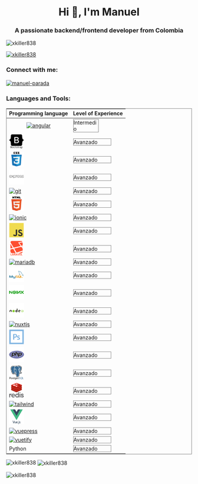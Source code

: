 <h1 align="center">Hi 👋, I'm Manuel</h1>
<h3 align="center">A passionate backend/frontend developer from Colombia</h3>

<p align="left"> <img src="https://komarev.com/ghpvc/?username=xkiller838&label=Profile%20views&color=0e75b6&style=flat" alt="xkiller838" /> </p>

<p align="left"> <a href="https://github.com/ryo-ma/github-profile-trophy"><img src="https://github-profile-trophy.vercel.app/?username=xkiller838" alt="xkiller838" /></a> </p>

<h3 align="left">Connect with me:</h3>
<p align="left">
<a href="https://linkedin.com/in/manuel-parada" target="blank"><img align="center" src="https://raw.githubusercontent.com/rahuldkjain/github-profile-readme-generator/master/src/images/icons/Social/linked-in-alt.svg" alt="manuel-parada" height="30" width="40" /></a>
</p>

<h3 align="left">Languages and Tools:</h3>

 <table style="border: 1px solid gray">
      <thead>
        <tr>
          <th>Programming language</th>
          <th>Level of Experience</th>
        </tr>
      </thead>
      <tbody>
        <tr>
          <td style="text-align: center;">
            <a href="https://angular.io" target="_blank" rel="noreferrer">
              <img
                src="https://angular.io/assets/images/logos/angular/angular.svg"
                alt="angular"
                width="40"
                height="40"
              />
            </a>
          </td>
          <td>
            <div style="border: 1px solid gray; width: 50%">Intermedio</div>
          </td>
        </tr>
        <tr>
          <td>
            <a href="https://getbootstrap.com" target="_blank" rel="noreferrer">
              <img
                src="https://raw.githubusercontent.com/devicons/devicon/master/icons/bootstrap/bootstrap-plain-wordmark.svg"
                alt="bootstrap"
                width="40"
                height="40"
              />
            </a>
          </td>
          <td>
            <div style="border: 1px solid gray; width: 75%">Avanzado</div>
          </td>
        </tr>
        <tr>
          <td>
            <a
              href="https://www.w3schools.com/css/"
              target="_blank"
              rel="noreferrer"
            >
              <img
                src="https://raw.githubusercontent.com/devicons/devicon/master/icons/css3/css3-original-wordmark.svg"
                alt="css3"
                width="40"
                height="40"
              />
            </a>
          </td>
          <td>
            <div style="border: 1px solid gray; width: 75%">Avanzado</div>
          </td>
        </tr>
        <tr>
          <td>
            <a href="https://expressjs.com" target="_blank" rel="noreferrer">
              <img
                src="https://raw.githubusercontent.com/devicons/devicon/master/icons/express/express-original-wordmark.svg"
                alt="express"
                width="40"
                height="40"
              />
            </a>
          </td>
          <td>
            <div style="border: 1px solid gray; width: 75%">Avanzado</div>
          </td>
        </tr>
        <tr>
          <td>
            <a href="https://git-scm.com/" target="_blank" rel="noreferrer">
              <img
                src="https://www.vectorlogo.zone/logos/git-scm/git-scm-icon.svg"
                alt="git"
                width="40"
                height="40"
              />
            </a>
          </td>
          <td>
            <div style="border: 1px solid gray; width: 75%">Avanzado</div>
          </td>
        </tr>
        <tr>
          <td>
            <a href="https://www.w3.org/html/" target="_blank" rel="noreferrer">
              <img
                src="https://raw.githubusercontent.com/devicons/devicon/master/icons/html5/html5-original-wordmark.svg"
                alt="html5"
                width="40"
                height="40"
              />
            </a>
          </td>
          <td>
            <div style="border: 1px solid gray; width: 75%">Avanzado</div>
          </td>
        </tr>
        <tr>
          <td>
            <a
              href="https://ionicframework.com"
              target="_blank"
              rel="noreferrer"
            >
              <img
                src="https://upload.wikimedia.org/wikipedia/commons/d/d1/Ionic_Logo.svg"
                alt="ionic"
                width="40"
                height="40"
              />
            </a>
          </td>
          <td>
            <div style="border: 1px solid gray; width: 75%">Avanzado</div>
          </td>
        </tr>
        <tr>
          <td>
            <a
              href="https://developer.mozilla.org/en-US/docs/Web/JavaScript"
              target="_blank"
              rel="noreferrer"
            >
              <img
                src="https://raw.githubusercontent.com/devicons/devicon/master/icons/javascript/javascript-original.svg"
                alt="javascript"
                width="40"
                height="40"
              />
            </a>
          </td>
          <td>
            <div style="border: 1px solid gray; width: 75%">Avanzado</div>
          </td>
        </tr>
        <tr>
          <td>
            <a href="https://laravel.com/" target="_blank" rel="noreferrer">
              <img
                src="https://raw.githubusercontent.com/devicons/devicon/master/icons/laravel/laravel-plain-wordmark.svg"
                alt="laravel"
                width="40"
                height="40"
              />
            </a>
          </td>
          <td>
            <div style="border: 1px solid gray; width: 75%">Avanzado</div>
          </td>
        </tr>
        <tr>
          <td>
            <a href="https://mariadb.org/" target="_blank" rel="noreferrer">
              <img
                src="https://www.vectorlogo.zone/logos/mariadb/mariadb-icon.svg"
                alt="mariadb"
                width="40"
                height="40"
              />
            </a>
          </td>
          <td>
            <div style="border: 1px solid gray; width: 75%">Avanzado</div>
          </td>
        </tr>
        <tr>
          <td>
            <a href="https://www.mysql.com/" target="_blank" rel="noreferrer">
              <img
                src="https://raw.githubusercontent.com/devicons/devicon/master/icons/mysql/mysql-original-wordmark.svg"
                alt="mysql"
                width="40"
                height="40"
              />
            </a>
          </td>
          <td>
            <div style="border: 1px solid gray; width: 75%">Avanzado</div>
          </td>
        </tr>
        <tr>
          <td>
            <a href="https://www.nginx.com" target="_blank" rel="noreferrer">
              <img
                src="https://raw.githubusercontent.com/devicons/devicon/master/icons/nginx/nginx-original.svg"
                alt="nginx"
                width="40"
                height="40"
              />
            </a>
          </td>
          <td>
            <div style="border: 1px solid gray; width: 75%">Avanzado</div>
          </td>
        </tr>
        <tr>
          <td>
            <a href="https://nodejs.org" target="_blank" rel="noreferrer">
              <img
                src="https://raw.githubusercontent.com/devicons/devicon/master/icons/nodejs/nodejs-original-wordmark.svg"
                alt="nodejs"
                width="40"
                height="40"
              />
            </a>
          </td>
          <td>
            <div style="border: 1px solid gray; width: 75%">Avanzado</div>
          </td>
        </tr>
        <tr>
          <td>
            <a href="https://nuxtjs.org/" target="_blank" rel="noreferrer">
              <img
                src="https://www.vectorlogo.zone/logos/nuxtjs/nuxtjs-icon.svg"
                alt="nuxtjs"
                width="40"
                height="40"
              />
            </a>
          </td>
          <td>
            <div style="border: 1px solid gray; width: 75%">Avanzado</div>
          </td>
        </tr>
        <tr>
          <td>
            <a
              href="https://www.photoshop.com/en"
              target="_blank"
              rel="noreferrer"
            >
              <img
                src="https://raw.githubusercontent.com/devicons/devicon/master/icons/photoshop/photoshop-line.svg"
                alt="photoshop"
                width="40"
                height="40"
              />
            </a>
          </td>
          <td>
            <div style="border: 1px solid gray; width: 75%">Avanzado</div>
          </td>
        </tr>
        <tr>
          <td>
            <a href="https://www.php.net" target="_blank" rel="noreferrer">
              <img
                src="https://raw.githubusercontent.com/devicons/devicon/master/icons/php/php-original.svg"
                alt="php"
                width="40"
                height="40"
              />
            </a>
          </td>
          <td>
            <div style="border: 1px solid gray; width: 75%">Avanzado</div>
          </td>
        </tr>
        <tr>
          <td>
            <a
              href="https://www.postgresql.org"
              target="_blank"
              rel="noreferrer"
            >
              <img
                src="https://raw.githubusercontent.com/devicons/devicon/master/icons/postgresql/postgresql-original-wordmark.svg"
                alt="postgresql"
                width="40"
                height="40"
              />
            </a>
          </td>
          <td>
            <div style="border: 1px solid gray; width: 75%">Avanzado</div>
          </td>
        </tr>
        <tr>
          <td>
            <a href="https://redis.io" target="_blank" rel="noreferrer">
              <img
                src="https://raw.githubusercontent.com/devicons/devicon/master/icons/redis/redis-original-wordmark.svg"
                alt="redis"
                width="40"
                height="40"
              />
            </a>
          </td>
          <td>
            <div style="border: 1px solid gray; width: 75%">Avanzado</div>
          </td>
        </tr>
        <tr>
          <td>
            <a href="https://tailwindcss.com/" target="_blank" rel="noreferrer">
              <img
                src="https://www.vectorlogo.zone/logos/tailwindcss/tailwindcss-icon.svg"
                alt="tailwind"
                width="40"
                height="40"
              />
            </a>
          </td>
          <td>
            <div style="border: 1px solid gray; width: 75%">Avanzado</div>
          </td>
        </tr>
        <tr>
          <td>
            <a href="https://vuejs.org/" target="_blank" rel="noreferrer">
              <img
                src="https://raw.githubusercontent.com/devicons/devicon/master/icons/vuejs/vuejs-original-wordmark.svg"
                alt="vuejs"
                width="40"
                height="40"
              />
            </a>
          </td>
          <td>
            <div style="border: 1px solid gray; width: 75%">Avanzado</div>
          </td>
        </tr>
        <tr>
          <td>
            <a
              href="https://vuepress.vuejs.org/"
              target="_blank"
              rel="noreferrer"
            >
              <img
                src="https://raw.githubusercontent.com/AliasIO/wappalyzer/master/src/drivers/webextension/images/icons/VuePress.svg"
                alt="vuepress"
                width="40"
                height="40"
              />
            </a>
          </td>
          <td>
            <div style="border: 1px solid gray; width: 75%">Avanzado</div>
          </td>
        </tr>
        <tr>
          <td>
            <a
              href="https://vuetifyjs.com/en/"
              target="_blank"
              rel="noreferrer"
            >
              <img
                src="https://bestofjs.org/logos/vuetify.svg"
                alt="vuetify"
                width="40"
                height="40"
              />
            </a>
          </td>
          <td>
            <div style="border: 1px solid gray; width: 75%">Avanzado</div>
          </td>
        </tr>
        <tr>
          <td>Python</td>
          <td>
            <div style="border: 1px solid gray; width: 75%">Avanzado</div>
          </td>
        </tr>
        <!-- Las demás filas de la tabla -->
      </tbody>
    </table>

<p><img align="left" src="https://github-readme-stats.vercel.app/api/top-langs?username=xkiller838&show_icons=true&locale=en&layout=compact" alt="xkiller838" /></p>

<p>&nbsp;<img align="center" src="https://github-readme-stats.vercel.app/api?username=xkiller838&show_icons=true&locale=en" alt="xkiller838" /></p>

<p><img align="center" src="https://github-readme-streak-stats.herokuapp.com/?user=xkiller838&" alt="xkiller838" /></p>

